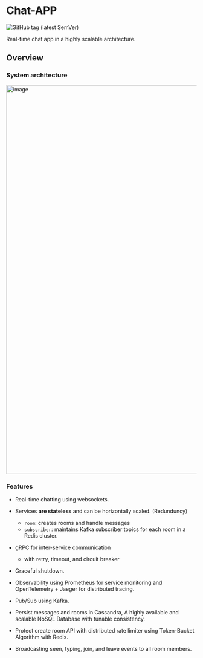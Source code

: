 # Chat-APP
![GitHub tag (latest SemVer)](https://img.shields.io/github/v/tag/omran95/chat-app?label=Version&sort=semver)

Real-time chat app in a highly scalable architecture. 


## Overview

### System architecture

<img width="1028" alt="image" src="https://raw.githubusercontent.com/omran95/chat-app/main/architecture.png">


### Features
- Real-time chatting using websockets.
- Services **are stateless** and can be horizontally scaled. (Redunduncy)
  - `room`: creates rooms and handle messages
  - `subscriber`: maintains Kafka subscriber topics for each room in a Redis cluster.

- gRPC for inter-service communication
  - with retry, timeout, and circuit breaker
- Graceful shutdown.
- Observability using Prometheus for service monitoring and OpenTelemetry + Jaeger for distributed tracing.
- Pub/Sub using Kafka.
- Persist messages and rooms in Cassandra, A highly available and scalable NoSQL Database with tunable consistency.
- Protect create room API with distributed rate limiter using Token-Bucket Algorithm with Redis.
- Broadcasting seen, typing, join, and leave events to all room members.
